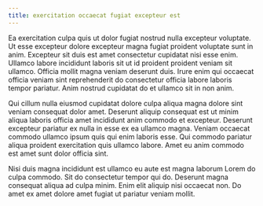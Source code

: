 ```yaml
---
title: exercitation occaecat fugiat excepteur est
---
```


Ea exercitation culpa quis ut dolor fugiat nostrud nulla excepteur voluptate. Ut esse excepteur dolore excepteur magna fugiat proident voluptate sunt in anim. Excepteur sit duis est amet consectetur cupidatat nisi esse enim. Ullamco labore incididunt laboris sit ut id proident proident veniam sit ullamco. Officia mollit magna veniam deserunt duis. Irure enim qui occaecat officia veniam sint reprehenderit do consectetur officia labore laboris tempor pariatur. Anim nostrud cupidatat do et ullamco sit in non anim.

Qui cillum nulla eiusmod cupidatat dolore culpa aliqua magna dolore sint veniam consequat dolor amet. Deserunt aliquip consequat est ut minim aliqua laboris officia amet incididunt anim commodo et excepteur. Deserunt excepteur pariatur ex nulla in esse ex ea ullamco magna. Veniam occaecat commodo ullamco ipsum quis qui enim laboris esse. Qui commodo pariatur aliqua proident exercitation quis ullamco labore. Amet eu anim commodo est amet sunt dolor officia sint.

Nisi duis magna incididunt est ullamco eu aute est magna laborum Lorem do culpa commodo. Sit do consectetur tempor qui do. Deserunt magna consequat aliqua ad culpa minim. Enim elit aliquip nisi occaecat non. Do amet ex amet dolore amet fugiat ut pariatur veniam mollit.
